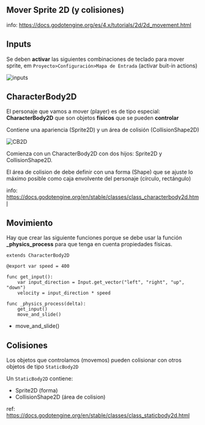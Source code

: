 ## Mover Sprite 2D (y colisiones) 

info: https://docs.godotengine.org/es/4.x/tutorials/2d/2d_movement.html




## Inputs 

Se deben **activar** las siguientes combinaciones de teclado para mover sprite, em ``Proyecto>Configuración>Mapa de Entrada`` (activar buit-in actions)

![inputs](https://docs.godotengine.org/es/4.x/_images/movement_inputs.webp)


## CharacterBody2D 

El personaje que vamos a mover (player) es de tipo especial: **CharacterBody2D**  que son objetos **físicos** que se pueden **controlar**

Contiene una apariencia (Sprite2D) y un área de colisión (CollisionShape2D) 

![CB2D](https://docs.godot.community/_images/kbscene.webp) 


Comienza con un CharacterBody2D con dos hijos: Sprite2D y CollisionShape2D.

El área de colision de debe definir con una forma (Shape) que se ajuste lo máximo posible como caja envolvente del personaje (círculo, rectángulo) 

info: https://docs.godotengine.org/en/stable/classes/class_characterbody2d.html


## Movimiento 

Hay que crear las siguiente funciones porque se debe usar la función **_physics_process** para que tenga en cuenta propiedades físicas.

```
extends CharacterBody2D

@export var speed = 400

func get_input():
	var input_direction = Input.get_vector("left", "right", "up", "down")
	velocity = input_direction * speed

func _physics_process(delta):
	get_input()
	move_and_slide()

```


* move_and_slide()






## Colisiones

Los objetos que controlamos (movemos) pueden colisionar con otros objetos de tipo ``StaticBody2D``

Un ``StaticBody2D`` contiene:

- Sprite2D (forma)
- CollisionShape2D (área de colision) 

ref: https://docs.godotengine.org/en/stable/classes/class_staticbody2d.html



 
